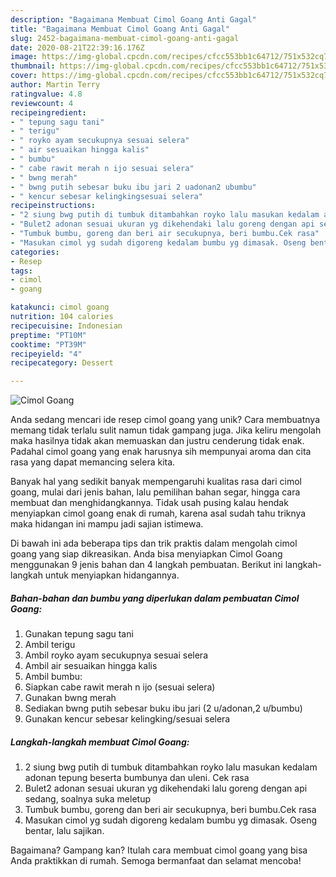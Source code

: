 ```yaml
---
description: "Bagaimana Membuat Cimol Goang Anti Gagal"
title: "Bagaimana Membuat Cimol Goang Anti Gagal"
slug: 2452-bagaimana-membuat-cimol-goang-anti-gagal
date: 2020-08-21T22:39:16.176Z
image: https://img-global.cpcdn.com/recipes/cfcc553bb1c64712/751x532cq70/cimol-goang-foto-resep-utama.jpg
thumbnail: https://img-global.cpcdn.com/recipes/cfcc553bb1c64712/751x532cq70/cimol-goang-foto-resep-utama.jpg
cover: https://img-global.cpcdn.com/recipes/cfcc553bb1c64712/751x532cq70/cimol-goang-foto-resep-utama.jpg
author: Martin Terry
ratingvalue: 4.8
reviewcount: 4
recipeingredient:
- " tepung sagu tani"
- " terigu"
- " royko ayam secukupnya sesuai selera"
- " air sesuaikan hingga kalis"
- " bumbu"
- " cabe rawit merah n ijo sesuai selera"
- " bwng merah"
- " bwng putih sebesar buku ibu jari 2 uadonan2 ubumbu"
- " kencur sebesar kelingkingsesuai selera"
recipeinstructions:
- "2 siung bwg putih di tumbuk ditambahkan royko lalu masukan kedalam adonan tepung beserta bumbunya dan uleni. Cek rasa"
- "Bulet2 adonan sesuai ukuran yg dikehendaki lalu goreng dengan api sedang, soalnya suka meletup"
- "Tumbuk bumbu, goreng dan beri air secukupnya, beri bumbu.Cek rasa"
- "Masukan cimol yg sudah digoreng kedalam bumbu yg dimasak. Oseng bentar, lalu sajikan."
categories:
- Resep
tags:
- cimol
- goang

katakunci: cimol goang 
nutrition: 104 calories
recipecuisine: Indonesian
preptime: "PT10M"
cooktime: "PT39M"
recipeyield: "4"
recipecategory: Dessert

---
```



![Cimol Goang](https://img-global.cpcdn.com/recipes/cfcc553bb1c64712/751x532cq70/cimol-goang-foto-resep-utama.jpg)

Anda sedang mencari ide resep cimol goang yang unik? Cara membuatnya memang tidak terlalu sulit namun tidak gampang juga. Jika keliru mengolah maka hasilnya tidak akan memuaskan dan justru cenderung tidak enak. Padahal cimol goang yang enak harusnya sih mempunyai aroma dan cita rasa yang dapat memancing selera kita.

Banyak hal yang sedikit banyak mempengaruhi kualitas rasa dari cimol goang, mulai dari jenis bahan, lalu pemilihan bahan segar, hingga cara membuat dan menghidangkannya. Tidak usah pusing kalau hendak menyiapkan cimol goang enak di rumah, karena asal sudah tahu triknya maka hidangan ini mampu jadi sajian istimewa.




Di bawah ini ada beberapa tips dan trik praktis dalam mengolah cimol goang yang siap dikreasikan. Anda bisa menyiapkan Cimol Goang menggunakan 9 jenis bahan dan 4 langkah pembuatan. Berikut ini langkah-langkah untuk menyiapkan hidangannya.

<!--inarticleads1-->

##### Bahan-bahan dan bumbu yang diperlukan dalam pembuatan Cimol Goang:

1. Gunakan  tepung sagu tani
1. Ambil  terigu
1. Ambil  royko ayam secukupnya sesuai selera
1. Ambil  air sesuaikan hingga kalis
1. Ambil  bumbu:
1. Siapkan  cabe rawit merah n ijo (sesuai selera)
1. Gunakan  bwng merah
1. Sediakan  bwng putih sebesar buku ibu jari (2 u/adonan,2 u/bumbu)
1. Gunakan  kencur sebesar kelingking/sesuai selera




<!--inarticleads2-->

##### Langkah-langkah membuat Cimol Goang:

1. 2 siung bwg putih di tumbuk ditambahkan royko lalu masukan kedalam adonan tepung beserta bumbunya dan uleni. Cek rasa
1. Bulet2 adonan sesuai ukuran yg dikehendaki lalu goreng dengan api sedang, soalnya suka meletup
1. Tumbuk bumbu, goreng dan beri air secukupnya, beri bumbu.Cek rasa
1. Masukan cimol yg sudah digoreng kedalam bumbu yg dimasak. Oseng bentar, lalu sajikan.




Bagaimana? Gampang kan? Itulah cara membuat cimol goang yang bisa Anda praktikkan di rumah. Semoga bermanfaat dan selamat mencoba!
